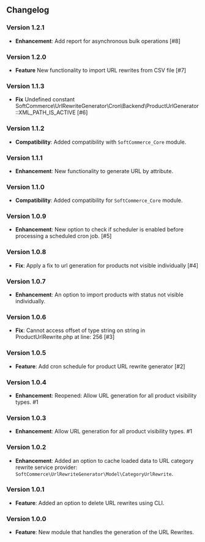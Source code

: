 ## Changelog

### Version 1.2.1
- **Enhancement**: Add report for asynchronous bulk operations [#8]

### Version 1.2.0
- **Feature** New functionality to import URL rewrites from CSV file [#7]

### Version 1.1.3
- **Fix** Undefined constant SoftCommerce\UrlRewriteGenerator\Cron\Backend\ProductUrlGenerator::XML_PATH_IS_ACTIVE [#6]

### Version 1.1.2
- **Compatibility**: Added compatibility with `SoftCommerce_Core` module.

### Version 1.1.1
- **Enhancement**: New functionality to generate URL by attribute.

### Version 1.1.0
- **Compatibility**: Added compatibility for `SoftCommerce_Core` module.

### Version 1.0.9
- **Enhancement**: New option to check if scheduler is enabled before processing a scheduled cron job. [#5]

### Version 1.0.8
- **Fix**: Apply a fix to url generation for products not visible individually [#4]

### Version 1.0.7
- **Enhancement**: An option to import products with status not visible individually.

### Version 1.0.6
- **Fix**: Cannot access offset of type string on string in ProductUrlRewrite.php at line: 256 [#3]

### Version 1.0.5
- **Feature**: Add cron schedule for product URL rewrite generator [#2]

### Version 1.0.4
- **Enhancement**: Reopened: Allow URL generation for all product visibility types. #1

### Version 1.0.3
- **Enhancement**: Allow URL generation for all product visibility types. #1

### Version 1.0.2
- **Enhancement**: Added an option to cache loaded data to URL category rewrite service provider: `SoftCommerce\UrlRewriteGenerator\Model\CategoryUrlRewrite`.

### Version 1.0.1
- **Feature**: Added an option to delete URL rewrites using CLI.

### Version 1.0.0
- **Feature**: New module that handles the generation of the URL Rewrites.
